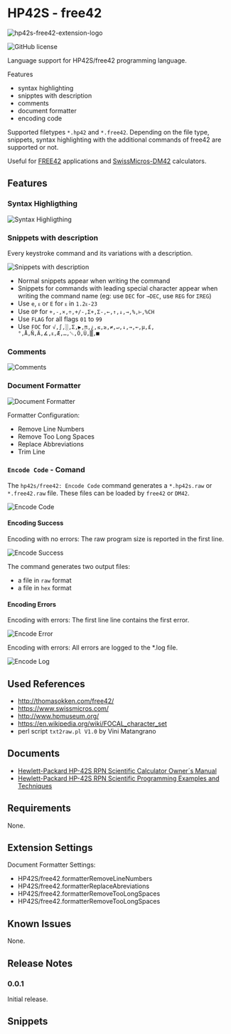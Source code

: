 # HP42S - free42

![hp42s-free42-extension-logo](https://raw.githubusercontent.com/heilingbrunner/vscode-hp42s-free42/master/images/vscode-hp42s-free42-logo.png)

![GitHub license](https://img.shields.io/badge/license-MIT-blue.svg)

Language support for HP42S/free42 programming language.

Features

- syntax highlighting
- snipptes with description
- comments
- document formatter
- encoding code
  
Supported filetypes `*.hp42` and `*.free42`.
Depending on the file type, snippets, syntax highlighting with the additional commands of free42 are supported or not.

Useful for [FREE42](http://thomasokken.com/free42/) applications and  [SwissMicros-DM42](https://www.swissmicros.com/dm42.php) calculators.

## Features

### Syntax Highligthing

![Syntax Highligthing](https://raw.githubusercontent.com/heilingbrunner/vscode-hp42s-free42/master/images/syntax-highlighting.gif)

### Snippets with description

Every keystroke command and its variations with a description.

![Snippets with description](https://raw.githubusercontent.com/heilingbrunner/vscode-hp42s-free42/master/images/snippets-with-description.gif)

- Normal snippets appear when writing the command
- Snippets for commands with leading special character appear when writing the command name (eg: use `DEC` for `→DEC`, use `REG` for `ΣREG`)
- Use `e`, `ᴇ` or `E` for `ᴇ` in `1.2ᴇ-23`
- Use `OP` for `+,-,×,÷,+/-,Σ+,Σ-,←,↑,↓,→,%,⊢,%CH`
- Use `FLAG` for all flags `01` to `99`
- Use `FOC` for `√,∫,░,Σ,▶,π,¿,≤,≥,≠,↵,↓,→,←,µ,£,°,Å,Ñ,Ä,∡,ᴇ,Æ,…,␛,Ö,Ü,▒,■`

### Comments

![Comments](https://raw.githubusercontent.com/heilingbrunner/vscode-hp42s-free42/master/images/comments.gif)

### Document Formatter

![Document Formatter](https://raw.githubusercontent.com/heilingbrunner/vscode-hp42s-free42/master/images/document-formatter.gif)

Formatter Configuration:

- Remove Line Numbers
- Remove Too Long Spaces
- Replace Abbreviations
- Trim Line

### `Encode Code` - Comand

The `hp42s/free42: Encode Code` command generates a `*.hp42s.raw` or `*.free42.raw` file. These files can be loaded by `free42` or `DM42`.

![Encode Code](https://raw.githubusercontent.com/heilingbrunner/vscode-hp42s-free42/master/images/encode-code.gif)

#### Encoding Success

Encoding with no errors: The raw program size is reported in the first line.

![Encode Success](https://raw.githubusercontent.com/heilingbrunner/vscode-hp42s-free42/master/images/encode-success.gif)

The command generates two output files:

- a file in `raw` format
- a file in `hex` format

#### Encoding Errors

Encoding with errors: The first line line contains the first error.

![Encode Error](https://raw.githubusercontent.com/heilingbrunner/vscode-hp42s-free42/master/images/encode-error.gif)

Encoding with errors: All errors are logged to the *.log file.

![Encode Log](https://raw.githubusercontent.com/heilingbrunner/vscode-hp42s-free42/master/images/encode-log.gif)

## Used References

- http://thomasokken.com/free42/
- https://www.swissmicros.com/
- http://www.hpmuseum.org/
- https://en.wikipedia.org/wiki/FOCAL_character_set
- perl script `txt2raw.pl V1.0` by Vini Matangrano

## Documents

- [Hewlett-Packard HP-42S RPN Scientific Calculator Owner´s Manual](http://www.hp41.net/forum/fileshp41net/manuel-hp42s-us.pdf)
- [Hewlett-Packard HP-42S RPN Scientific Programming Examples and Techniques](http://www.hp41.net/forum/fileshp41net/hp42s-programming-examples.pdf)

## Requirements

None.

## Extension Settings

Document Formatter Settings:

- HP42S/free42.formatterRemoveLineNumbers
- HP42S/free42.formatterReplaceAbreviations
- HP42S/free42.formatterRemoveTooLongSpaces
- HP42S/free42.formatterRemoveTooLongSpaces

## Known Issues

None.

## Release Notes

### 0.0.1

Initial release.

## Snippets



